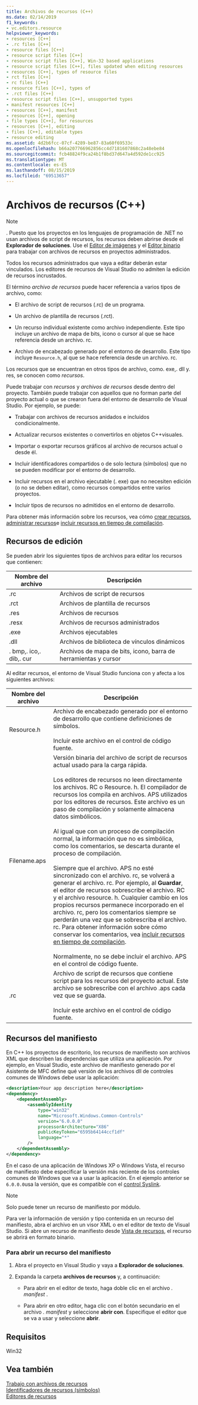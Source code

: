 ```yaml
---
title: Archivos de recursos (C++)
ms.date: 02/14/2019
f1_keywords:
- vc.editors.resource
helpviewer_keywords:
- resources [C++]
- .rc files [C++]
- resource files [C++]
- resource script files [C++]
- resource script files [C++], Win-32 based applications
- resource script files [C++], files updated when editing resources
- resources [C++], types of resource files
- rct files [C++]
- rc files [C++]
- resource files [C++], types of
- .rct files [C++]
- resource script files [C++], unsupported types
- manifest resources [C++]
- resources [C++], manifest
- resources [C++], opening
- file types [C++], for resources
- resources [C++], editing
- files [C++], editable types
- resource editing
ms.assetid: 4d2b6fcc-07cf-4289-be87-83a60f69533c
ms.openlocfilehash: b66a207766962856cc4d7181607868c2a48ebe84
ms.sourcegitcommit: fcb48824f9ca24b1f8bd37d647a4d592de1cc925
ms.translationtype: MT
ms.contentlocale: es-ES
ms.lasthandoff: 08/15/2019
ms.locfileid: "69513657"
---
```

# <a name="resource-files-c"></a>Archivos de recursos (C++)

> [!NOTE]
> . Puesto que los proyectos en los lenguajes de programación de .NET no usan archivos de script de recursos, los recursos deben abrirse desde el **Explorador de soluciones**. Use el [Editor de imágenes](../windows/image-editor-for-icons.md) y el [Editor binario](binary-editor.md) para trabajar con archivos de recursos en proyectos administrados.
>
> Todos los recursos administrados que vaya a editar deberán estar vinculados. Los editores de recursos de Visual Studio no admiten la edición de recursos incrustados.

El término *archivo de recursos* puede hacer referencia a varios tipos de archivo, como:

- El archivo de script de recursos (.rc) de un programa.

- Un archivo de plantilla de recursos (.rct).

- Un recurso individual existente como archivo independiente. Este tipo incluye un archivo de mapa de bits, icono o cursor al que se hace referencia desde un archivo. rc.

- Archivo de encabezado generado por el entorno de desarrollo. Este tipo incluye `Resource.h`, al que se hace referencia desde un archivo. rc.

Los recursos que se encuentran en otros tipos de archivo, como. exe,. dll y. res, se conocen como *recursos*.

Puede trabajar con *recursos* y *archivos de recursos* desde dentro del proyecto. También puede trabajar con aquellos que no forman parte del proyecto actual o que se crearon fuera del entorno de desarrollo de Visual Studio. Por ejemplo, se puede:

- Trabajar con archivos de recursos anidados e incluidos condicionalmente.

- Actualizar recursos existentes o convertirlos en objetos C++visuales.

- Importar o exportar recursos gráficos al archivo de recursos actual o desde él.

- Incluir identificadores compartidos o de solo lectura (símbolos) que no se pueden modificar por el entorno de desarrollo.

- Incluir recursos en el archivo ejecutable (. exe) que no necesiten edición (o no se deben editar), como recursos compartidos entre varios proyectos.

- Incluir tipos de recursos no admitidos en el entorno de desarrollo.

Para obtener más información sobre los recursos, vea cómo [crear recursos](../windows/how-to-create-a-resource-script-file.md), [administrar recursos](../windows/how-to-copy-resources.md)e [incluir recursos en tiempo de compilación](../windows/how-to-include-resources-at-compile-time.md).

## <a name="editable-resources"></a>Recursos de edición

Se pueden abrir los siguientes tipos de archivos para editar los recursos que contienen:

| Nombre del archivo | Descripción |
|---|---|
| .rc | Archivos de script de recursos |
| .rct | Archivos de plantilla de recursos |
| .res | Archivos de recursos |
| .resx | Archivos de recursos administrados |
| .exe | Archivos ejecutables |
| .dll | Archivos de biblioteca de vínculos dinámicos |
| . bmp,. ico,. dib,. cur | Archivos de mapa de bits, icono, barra de herramientas y cursor |

Al editar recursos, el entorno de Visual Studio funciona con y afecta a los siguientes archivos:

| Nombre del archivo | Descripción |
|---|---|
| Resource.h | Archivo de encabezado generado por el entorno de desarrollo que contiene definiciones de símbolos.<br/><br/>Incluir este archivo en el control de código fuente. |
| Filename.aps | Versión binaria del archivo de script de recursos actual usado para la carga rápida.<br /><br /> Los editores de recursos no leen directamente los archivos. RC o Resource. h. El compilador de recursos los compila en archivos. APS utilizados por los editores de recursos. Este archivo es un paso de compilación y solamente almacena datos simbólicos.<br/><br/>Al igual que con un proceso de compilación normal, la información que no es simbólica, como los comentarios, se descarta durante el proceso de compilación.<br/><br/>Siempre que el archivo. APS no esté sincronizado con el archivo. rc, se volverá a generar el archivo. rc. Por ejemplo, al **Guardar**, el editor de recursos sobrescribe el archivo. RC y el archivo resource. h. Cualquier cambio en los propios recursos permanece incorporado en el archivo. rc, pero los comentarios siempre se perderán una vez que se sobrescriba el archivo. rc. Para obtener información sobre cómo conservar los comentarios, vea [incluir recursos en tiempo de compilación](../windows/how-to-include-resources-at-compile-time.md).<br/><br/>Normalmente, no se debe incluir el archivo. APS en el control de código fuente. |
| .rc | Archivo de script de recursos que contiene script para los recursos del proyecto actual. Este archivo se sobrescribe con el archivo .aps cada vez que se guarda.<br/><br/>Incluir este archivo en el control de código fuente. |

## <a name="manifest-resources"></a>Recursos del manifiesto

En C++ los proyectos de escritorio, los recursos de manifiesto son archivos XML que describen las dependencias que utiliza una aplicación. Por ejemplo, en Visual Studio, este archivo de manifiesto generado por el Asistente de MFC define qué versión de los archivos dll de controles comunes de Windows debe usar la aplicación:

```xml
<description>Your app description here</description>
<dependency>
    <dependentAssembly>
        <assemblyIdentity
            type="win32"
            name="Microsoft.Windows.Common-Controls"
            version="6.0.0.0"
            processorArchitecture="X86"
            publicKeyToken="6595b64144ccf1df"
            language="*"
        />
    </dependentAssembly>
</dependency>
```

En el caso de una aplicación de Windows XP o Windows Vista, el recurso de manifiesto debe especificar la versión más reciente de los controles comunes de Windows que va a usar la aplicación. En el ejemplo anterior se `6.0.0.0`usa la versión, que es compatible con el [control Syslink](/windows/win32/Controls/syslink-overview).

> [!NOTE]
> Solo puede tener un recurso de manifiesto por módulo.

Para ver la información de versión y tipo contenida en un recurso del manifiesto, abra el archivo en un visor XML o en el editor de texto de Visual Studio. Si abre un recurso de manifiesto desde [Vista de recursos](../windows/resource-view-window.md), el recurso se abrirá en formato binario.

### <a name="to-open-a-manifest-resource"></a>Para abrir un recurso del manifiesto

1. Abra el proyecto en Visual Studio y vaya a **Explorador de soluciones**.

1. Expanda la carpeta **archivos de recursos** y, a continuación:

   - Para abrir en el editor de texto, haga doble clic en el archivo *. manifest* .

   - Para abrir en otro editor, haga clic con el botón secundario en el archivo *. manifest* y seleccione **abrir con**. Especifique el editor que se va a usar y seleccione **abrir**.

## <a name="requirements"></a>Requisitos

Win32

## <a name="see-also"></a>Vea también

[Trabajo con archivos de recursos](../windows/working-with-resource-files.md)<br/>
[Identificadores de recursos (símbolos)](../windows/symbols-resource-identifiers.md)<br/>
[Editores de recursos](../windows/resource-editors.md)<br/>